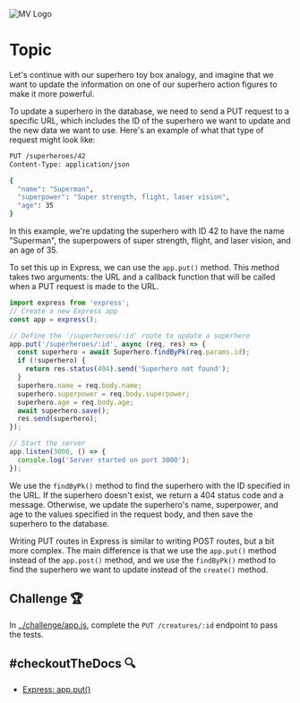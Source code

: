 ![MV Logo](/logo.jpg)

# Topic
Let's continue with our superhero toy box analogy, and imagine that we want to update the information on one of our superhero action figures to make it more powerful.

To update a superhero in the database, we need to send a PUT request to a specific URL, which includes the ID of the superhero we want to update and the new data we want to use. Here's an example of what that type of request might look like:

```bash
PUT /superheroes/42
Content-Type: application/json

{
  "name": "Superman",
  "superpower": "Super strength, flight, laser vision",
  "age": 35
}
```

In this example, we're updating the superhero with ID 42 to have the name "Superman", the superpowers of super strength, flight, and laser vision, and an age of 35.

To set this up in Express, we can use the `app.put()` method. This method takes two arguments: the URL and a callback function that will be called when a PUT request is made to the URL.

```js
import express from 'express';
// Create a new Express app
const app = express();

// Define the '/superheroes/:id' route to update a superhero
app.put('/superheroes/:id', async (req, res) => {
  const superhero = await Superhero.findByPk(req.params.id);
  if (!superhero) {
    return res.status(404).send('Superhero not found');
  }
  superhero.name = req.body.name;
  superhero.superpower = req.body.superpower;
  superhero.age = req.body.age;
  await superhero.save();
  res.send(superhero);
});

// Start the server
app.listen(3000, () => {
  console.log('Server started on port 3000');
});
```

We use the `findByPk()` method to find the superhero with the ID specified in the URL. If the superhero doesn't exist, we return a 404 status code and a message. Otherwise, we update the superhero's name, superpower, and age to the values specified in the request body, and then save the superhero to the database.

Writing PUT routes in Express is similar to writing POST routes, but a bit more complex. The main difference is that we use the `app.put()` method instead of the `app.post()` method, and we use the `findByPk()` method to find the superhero we want to update instead of the `create()` method.

## Challenge 🏆
In [../challenge/app.js](../challenge/app.js), complete the `PUT /creatures/:id` endpoint to pass the tests.

## #checkoutTheDocs 🔍
- [Express: app.put()](https://expressjs.com/en/4x/api.html#app.put.method)
